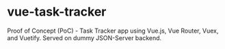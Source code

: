 # vue-task-tracker
Proof of Concept (PoC) - Task Tracker app using Vue.js, Vue Router, Vuex, and Vuetify. Served on dummy JSON-Server backend.
